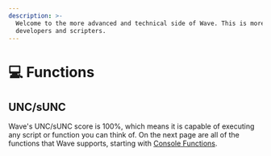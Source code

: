 ```yaml
---
description: >-
  Welcome to the more advanced and technical side of Wave. This is more for
  developers and scripters.
---
```


# 💻 Functions

## UNC/sUNC

Wave's UNC/sUNC score is 100%, which means it is capable of executing any script or function you can think of. On the next page are all of the functions that Wave supports, starting with [Console Functions](console.md).
